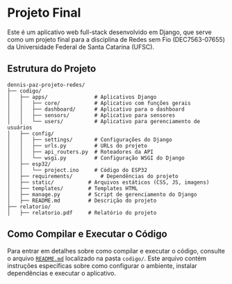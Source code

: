 # Projeto Final

Este é um aplicativo web full-stack desenvolvido em Django, que serve como um projeto final para a disciplina de Redes sem Fio (DEC7563-07655) da Universidade Federal de Santa Catarina (UFSC).

## Estrutura do Projeto

```
dennis-paz-projeto-redes/
├── codigo/
│   ├── apps/               # Aplicativos Django
│   │   ├── core/           # Aplicativo com funções gerais
│   │   ├── dashboard/      # Aplicativo para o dashboard
│   │   ├── sensors/        # Aplicativo para sensores
│   │   └── users/          # Aplicativo para gerenciamento de usuários
│   ├── config/
│   │   ├── settings/       # Configurações do Django
│   │   ├── urls.py         # URLs do projeto
│   │   ├── api_routers.py  # Roteadores da API
│   │   └── wsgi.py         # Configuração WSGI do Django
│   ├── esp32/
│   │   └── project.ino     # Código do ESP32
│   ├── requirements/         # Dependências do projeto
│   ├── static/           # Arquivos estáticos (CSS, JS, imagens)
│   ├── templates/        # Templates HTML
│   ├── manage.py         # Script de gerenciamento do Django
│   ├── README.md         # Descrição do projeto
├── relatorio/
│   ├── relatorio.pdf     # Relatório do projeto
```

## Como Compilar e Executar o Código

Para entrar em detalhes sobre como compilar e executar o código, consulte o arquivo [`README.md`](codigo/README.md) localizado na pasta `codigo/`. Este arquivo contém instruções específicas sobre como configurar o ambiente, instalar dependências e executar o aplicativo.
